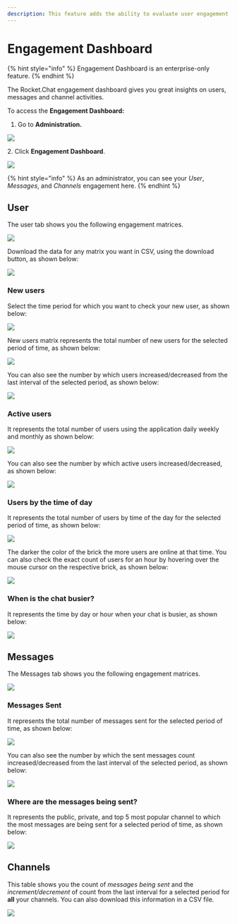 ```yaml
---
description: This feature adds the ability to evaluate user engagement on the channels.
---
```


# Engagement Dashboard

{% hint style="info" %}
Engagement Dashboard is an enterprise-only feature.
{% endhint %}

The Rocket.Chat engagement dashboard gives you great insights on users, messages and channel activities.

To access the **Engagement Dashboard:**

1. Go to **Administration.**

![](../../../.gitbook/assets/2021-11-22\_22-52-05.png)

2\. Click **Engagement Dashboard**.

![](../../../.gitbook/assets/2021-11-22\_23-08-37.png)

{% hint style="info" %}
As an administrator, you can see your _User_, _Messages_, and _Channels_ engagement here.
{% endhint %}

## User

The user tab shows you the following engagement matrices.

![](<../../../.gitbook/assets/image (129) (1) (1) (1) (1).png>)

Download the data for any matrix you want in CSV, using the download button, as shown below:

![](<../../../.gitbook/assets/image (114).png>)

### New users

Select the time period for which you want to check your new user, as shown below:

![](<../../../.gitbook/assets/image (113).png>)

New users matrix represents the total number of new users for the selected period of time, as shown below:

![](<../../../.gitbook/assets/image (115).png>)

You can also see the number by which users increased/decreased from the last interval of the selected period, as shown below:

![](<../../../.gitbook/assets/image (116).png>)

### Active users

It represents the total number of users using the application daily weekly and monthly as shown below:

![](<../../../.gitbook/assets/image (118).png>)

You can also see the number by which active users increased/decreased, as shown below:

![](<../../../.gitbook/assets/image (119).png>)

### Users by the time of day

It represents the total number of users by time of the day for the selected period of time, as shown below:

![](<../../../.gitbook/assets/image (120).png>)

The darker the color of the brick the more users are online at that time. You can also check the exact count of users for an hour by hovering over the mouse cursor on the respective brick, as shown below:

![](<../../../.gitbook/assets/image (121).png>)

### When is the chat busier?

It represents the time by day or hour when your chat is busier, as shown below:

![](<../../../.gitbook/assets/image (122).png>)

## Messages

The Messages tab shows you the following engagement matrices.

![](<../../../.gitbook/assets/image (125).png>)

### Messages Sent

It represents the total number of messages sent for the selected period of time, as shown below:

![](<../../../.gitbook/assets/image (123).png>)

You can also see the number by which the sent messages count increased/decreased from the last interval of the selected period, as shown below:

![](<../../../.gitbook/assets/image (124).png>)

### Where are the messages being sent?

It represents the public, private, and top 5 most popular channel to which the most messages are being sent for a selected period of time, as shown below:

![](<../../../.gitbook/assets/image (126).png>)

## Channels

This table shows you the count of _messages being sent_ and the _increment/decrement_ of count from the last interval for a selected period for **all** your channels. You can also download this information in a CSV file.

![](<../../../.gitbook/assets/image (128).png>)
